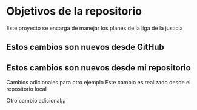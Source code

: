 # Objetivos de la repositorio

Este proyecto se encarga de manejar los planes de la liga de la justicia

## Estos cambios son nuevos desde GitHub
## Estos cambios son nuevos desde mi repositorio


Cambios adicionales para otro ejemplo
Este cambio es realizado desde el repositorio local


Otro cambio adicional¡¡¡
